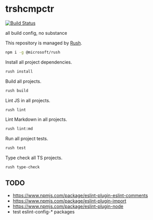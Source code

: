 # trshcmpctr

[![Build Status](https://cloud.drone.io/api/badges/shanedg/trshcmpctr/status.svg)](https://cloud.drone.io/shanedg/trshcmpctr)

all build config, no substance

This repository is managed by [Rush](https://rushjs.io/pages/developer/new_developer/).

```sh
npm i -g @microsoft/rush
```

Install all project dependencies.

```sh
rush install
```

Build all projects.

```sh
rush build
```

Lint JS in all projects.

```sh
rush lint
```

Lint Markdown in all projects.

```sh
rush lint:md
```

Run all project tests.

```sh
rush test
```

Type check all TS projects.

```sh
rush type-check
```

## TODO

* <https://www.npmjs.com/package/eslint-plugin-eslint-comments>
* <https://www.npmjs.com/package/eslint-plugin-import>
* <https://www.npmjs.com/package/eslint-plugin-node>
* test eslint-config-* packages
